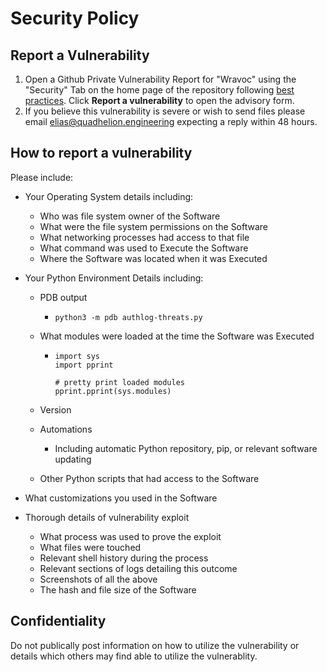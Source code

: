 # Security Policy



## Report a Vulnerability

1. Open a Github Private Vulnerability Report for "Wravoc" using the "Security" Tab on the home page of the repository following [best practices](https://docs.github.com/en/code-security/security-advisories/guidance-on-reporting-and-writing/best-practices-for-writing-repository-security-advisories). Click **Report a vulnerability** to open the advisory form.
2. If you believe this vulnerability is severe or wish to send files please email [elias@quadhelion.engineering](mailto:elias@quadhelion.engineering) expecting a reply within 48 hours. 



## How to report a vulnerability

Please include:

* Your Operating System details including:

  * Who was file system owner of the Software
  * What were the file system permissions on the Software
  * What networking processes had access to that file
  * What command was used to Execute the Software
  * Where the Software was located when it was Executed
  
* Your Python Environment Details including:

  * PDB output

    * `python3 -m pdb authlog-threats.py`

  * What modules were loaded at the time the Software was Executed

    * ```
      import sys
      import pprint
      
      # pretty print loaded modules
      pprint.pprint(sys.modules)
      ```

  * Version

  * Automations 

    * Including automatic Python repository, pip, or relevant software updating

  * Other Python scripts that had access to the Software

* What customizations you used in the Software

* Thorough details of vulnerability exploit

  * What process was used to prove the exploit
  * What files were touched
  * Relevant shell history during the process
  * Relevant sections of logs detailing this outcome
  * Screenshots of all the above
  * The hash and file size of the Software
  



## Confidentiality

Do not publically post information on how to utilize the vulnerability or details which others may find able to utilize the vulnerablity. 